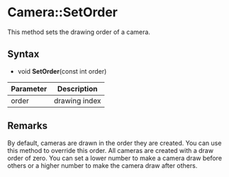 # Camera::SetOrder

This method sets the drawing order of a camera.

## Syntax

- void **SetOrder**(const int order)

| Parameter | Description |
|---|---|
| order | drawing index |

## Remarks

By default, cameras are drawn in the order they are created. You can use this method to override this order. All cameras are created with a draw order of zero. You can set a lower number to make a camera draw before others or a higher number to make the camera draw after others.
